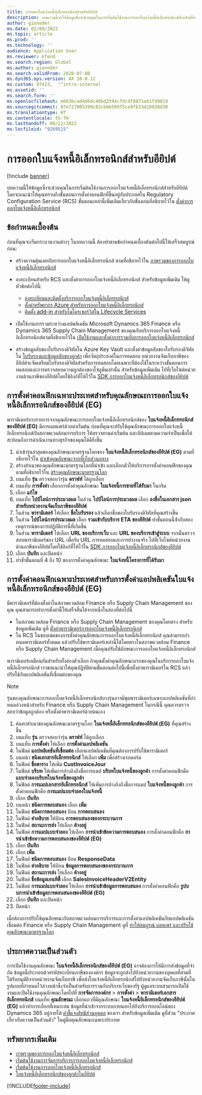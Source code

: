 ```yaml
---
title: การออกใบแจ้งหนี้อิเล็กทรอนิกส์สำหรับอียิปต์
description: บทความนี้จะให้ข้อมูลซึ่งจะช่วยคุณในการเริ่มต้นใช้งานการออกใบแจ้งหนี้อิเล็กทรอนิกส์สำหรับอียิปต์ใน Microsoft Dynamics 365 Finance และ Dynamics 365 Supply Chain Management
author: gionoder
ms.date: 02/09/2022
ms.topic: article
ms.prod: ''
ms.technology: ''
audience: Application User
ms.reviewer: kfend
ms.search.region: Global
ms.author: gionoder
ms.search.validFrom: 2020-07-08
ms.dyn365.ops.version: AX 10.0.12
ms.custom: 97423,  ""intro-internal
ms.assetid: ''
ms.search.form: ''
ms.openlocfilehash: e603bcad4d6dc46bd2594cfdcdf8871eb1f49019
ms.sourcegitcommit: 87e727005399c82cbb6509f5ce9fb33d18928d30
ms.translationtype: HT
ms.contentlocale: th-TH
ms.lasthandoff: 08/12/2022
ms.locfileid: "9269515"
---
```

# <a name="electronic-invoicing-for-egypt"></a>การออกใบแจ้งหนี้อิเล็กทรอนิกส์สำหรับอียิปต์

[!include [banner](../includes/banner.md)]

บทความนี้ให้ข้อมูลซึ่งจะช่วยคุณในการเริ่มต้นใช้งานการออกใบแจ้งหนี้อิเล็กทรอนิกส์สำหรับอียิปต์ โดยจะแนะนำให้คุณทราบถึงขั้นตอนการตั้งค่าคอนฟิกที่ขึ้นอยู่กับประเทศใน Regulatory Configuration Service (RCS) ขั้นตอนเหล่านี้เพิ่มเติมเกี่ยวกับขั้นตอนที่อธิบายไว้ใน [ตั้งค่าการออกใบแจ้งหนี้อิเล็กทรอนิกส์](e-invoicing-set-up-overview.md)

## <a name="prerequisites"></a>ข้อกำหนดเบื้องต้น

ก่อนที่คุณจะเริ่มกระบวนงานต่างๆ ในบทความนี้ ต้องทำตามข้อกำหนดเบื้องต้นต่อไปนี้ให้เสร็จสมบูรณ์ก่อน:

- สร้างความคุ้นเคยกับการออกใบแจ้งหนี้อิเล็กทรอนิกส์ ตามที่อธิบายไว้ใน [ภาพรวมของการออกใบแจ้งหนี้อิเล็กทรอนิกส์](e-invoicing-service-overview.md)
- ลงทะเบียนสำหรับ RCS และตั้งค่าการออกใบแจ้งหนี้อิเล็กทรอนิกส์ สำหรับข้อมูลเพิ่มเติม ให้ดูหัวข้อต่อไปนี้:

    - [ลงทะเบียนและติดตั้งบริการออกใบแจ้งหนี้อิเล็กทรอนิกส์](e-invoicing-sign-up-install.md)
    - [ตั้งค่าทรัพยากร Azure สำหรับการออกใบแจ้งหนี้อิเล็กทรอนิกส์](e-invoicing-set-up-azure-resources.md)
    - [ติดตั้ง add-in สำหรับไมโครเซอร์วิสใน Lifecycle Services](e-invoicing-install-add-in-microservices-lcs.md)
    
- เปิดใช้งานการรวมระหว่างแอปพลิเคชัน Microsoft Dynamics 365 Finance หรือ Dynamics 365 Supply Chain Management ของคุณกับบริการออกใบแจ้งหนี้อิเล็กทรอนิกส์ตามที่อธิบายไว้ใน [เปิดใช้งานและตั้งค่าการรวมกับการออกใบแจ้งหนี้อิเล็กทรอนิกส์](e-invoicing-activate-setup-integration.md)
- สร้างข้อมูลลับของใบรับรองดิจิทัลใน Azure Key Vault และตั้งค่าข้อมูลลับของใบรับรองดิจิทัลใน [ใบรับรองและข้อมูลลับของลูกค้า](e-invoicing-customer-certificates-secrets.md) เพื่อวัตถุประสงค์ในการทดสอบ หน่วยงานจัดเก็บภาษีของอียิปต์จะจัดเตรียมใบรับรองดิจิทัลสำหรับการทดสอบโดยเฉพาะที่ต้องใช้ในระหว่างขั้นตอนการทดสอบและการตรวจสอบความถูกต้องของโซลูชันเท่านั้น สำหรับข้อมูลเพิ่มเติม ไปที่เว็บไซต์หน่วยงานด้านภาษีของอียิปต์โดยใช้ลิงก์ที่ให้ไว้ใน [SDK การออกใบแจ้งหนี้อิเล็กทรอนิกส์ของอียิปต์](https://sdk.invoicing.eta.gov.eg/faq/)

## <a name="country-specific-configuration-for-the-egyptian-electronic-invoice-eg-feature"></a>การตั้งค่าคอนฟิกเฉพาะประเทศสำหรับคุณลักษณะการออกใบแจ้งหนี้อิเล็กทรอนิกส์ของอียิปต์ (EG)

พารามิเตอร์บางรายการจากคุณลักษณะการออกใบแจ้งหนี้อิเล็กทรอนิกส์ของ **ใบแจ้งหนี้อิเล็กทรอนิกส์ของอียิปต์ (EG)** มีการเผยแพร่ด้วยค่าเริ่มต้น ก่อนที่คุณจะปรับใช้คุณลักษณะการออกใบแจ้งหนี้อิเล็กทรอนิกส์กับสภาพแวดล้อมการบริการ ให้ตรวจทานค่าเริ่มต้น และอัปเดตตามความจำเป็นเพื่อให้สะท้อนถึงการดำเนินงานทางธุรกิจของคุณได้ดียิ่งขึ้น

1. นำเข้ารุ่นล่าสุดของคุณลักษณะมาตรฐานโลกของ **ใบแจ้งหนี้อิเล็กทรอนิกส์ของอียิปต์ (EG)** ตามที่อธิบายไว้ใน [นำเข้าคุณลักษณะจากที่เก็บส่วนกลาง](e-invoicing-import-feature-global-repository.md)
2. สร้างสําเนาของคุณลักษณะมาตรฐานโลกที่นําเข้า และเลือกตัวให้บริการการตั้งค่าคอนฟิกของคุณตามที่อธิบายไว้ใน [สร้างคุณลักษณะมาตรฐานโลก](e-invoicing-create-new-globalization-feature.md)
3. บนแท็บ **รุ่น** ตรวจสอบว่ารุ่น **ดราฟท์** ได้ถูกเลือก
4. บนแท็บ **การตั้งค่า** เลือกการตั้งค่าคุณลักษณะ **ใบแจ้งหนี้การขายที่ได้รับมา** ในกริด
5. เลือก **แก้ไข**
6. บนแท็บ **ไปป์ไลน์การประมวลผล** ในส่วน **ไปป์ไลน์การประมวลผล** เลือก **ลงชื่อในเอกสาร json สำหรับหน่วยงานจัดเก็บภาษีของอียิปต์**
7. ในส่วน **พารามิเตอร์** ให้เลือก **ชื่อใบรับรอง** แล้วเลือกชื่อของใบรับรองดิจิทัลที่คุณสร้างขึ้น
8. ในส่วน **ไปป์ไลน์การประมวลผล** เลือก **รวมเข้ากับบริการ ETA ของอียิปต์** ทําขั้นตอนนี้ซ้ํากับสองเหตุการณ์ของการปฏิบัติการนี้ที่เกิดขึ้น
9. ในส่วน **พารามิเตอร์** ให้เลือก **URL ของบริการเว็บ** และ **URL ของบริการเข้าสู่ระบบ** จากนั้นตรวจสอบพารามิเตอร์ของ URL เพื่อรับ URL การทดสอบและการทำงานจริง ไปที่เว็บไซต์หน่วยงานด้านภาษีของอียิปต์โดยใช้ลิงก์ที่ให้ไว้ใน [SDK การออกใบแจ้งหนี้อิเล็กทรอนิกส์ของอียิปต์](https://sdk.invoicing.eta.gov.eg/faq/)
10. เลือก **บันทึก** และปิดหน้า
11. ทําซ้ำขั้นตอนที่ 4 ถึง 10 ของการตั้งค่าคุณลักษณะ **ใบแจ้งหนี้โครงการที่ได้รับมา**

## <a name="country-specific-configuration-for-the-egyptian-electronic-invoice-eg-application-setup"></a>การตั้งค่าคอนฟิกเฉพาะประเทศสำหรับการตั้งค่าแอปพลิเคชันใบแจ้งหนี้อิเล็กทรอนิกส์ของอียิปต์ (EG)

มีพารามิเตอร์ที่ต้องตั้งค่าในสภาพแวดล้อม Finance หรือ Supply Chain Management ของคุณ คุณสามารถทำการตั้งค่านี้ให้เสร็จสิ้นได้จากหนึ่งในสองที่ต่อไปนี้

- ในสภาพแวดล้อม Finance หรือ Supply Chain Management ของคุณโดยตรง สำหรับข้อมูลเพิ่มเติม ดูที่ [ตั้งค่าพารามิเตอร์การออกใบแจ้งหนี้อิเล็กทรอนิกส์](e-invoicing-set-up-parameters.md)
- ใน RCS ในขอบเขตของการตั้งค่าคุณลักษณะการออกใบแจ้งหนี้อิเล็กทรอนิกส์ คุณสามารถกําหนดพารามิเตอร์ทั้งหมด แล้วปรับใช้พารามิเตอร์เหล่านี้ได้โดยตรงในสภาพแวดล้อม Finance หรือ Supply Chain Management เมื่อคุณปรับใช้ลักษณะการออกใบแจ้งหนี้อิเล็กทรอนิกส์

พารามิเตอร์เหมือนกันสำหรับทั้งสองตัวเลือก ถ้าคุณตั้งค่าคุณลักษณะแรกของคุณในบริการออกใบแจ้งหนี้อิเล็กทรอนิกส์ เราขอแนะนำให้คุณปฏิบัติตามขั้นตอนต่อไปนี้เพื่อตั้งค่าพารามิเตอร์ใน RCS แล้วปรับใช้กับแอปพลิเคชันที่เชื่อมต่อของคุณ

> [!NOTE]
> รุ่นของคุณลักษณะการออกใบแจ้งหนี้อิเล็กทรอนิกส์บางรุ่นอาจมีชุดพารามิเตอร์เฉพาะแอปพลิเคชันที่กําหนดล่วงหน้าสำหรับ Finance หรือ Supply Chain Management ในกรณีนี้ คุณควรตรวจสอบว่าข้อมูลถูกต้อง หรือตั้งค่าพารามิเตอร์ด้วยตนเอง

1. ค้นหาสําเนาของคุณลักษณะมาตรฐานโลก **ใบแจ้งหนี้อิเล็กทรอนิกส์ของอียิปต์ (EG)** ที่คุณสร้างขึ้น
2. บนแท็บ **รุ่น** ตรวจสอบว่ารุ่น **ดราฟท์** ได้ถูกเลือก
3. บนแท็บ **การตั้งค่า** ให้เลือก **การตั้งค่าแอปพลิเคชัน**
4. ในฟิลด์ **แอปพลิเคชันที่เชื่อมต่อ** เลือกแอปพลิเคชันที่คุณต้องการปรับใช้พารามิเตอร์
5. บนหน้า **ชนิดเอกสารอิเล็กทรอนิกส์** ให้เลือก **เพิ่ม** เพื่อสร้างเรกคอร์ด
6. ในฟิลด์ **ชื่อตาราง** ให้เพิ่ม **CustInvoiceJour**
7. ในฟิลด์ **บริบท** ให้เพิ่มการอ้างอิงถึงชื่อการแมป **บริบทใบแจ้งหนี้ของลูกค้า** การตั้งค่าคอนฟิกคือ **แบบจำลองบริบทใบแจ้งหนี้ของลูกค้า**
8. ในฟิลด์ **การแมปเอกสารอิเล็กทรอนิกส์** ให้เพิ่มการอ้างอิงถึงชื่อการแมป **ใบแจ้งหนี้ของลูกค้า** การตั้งค่าคอนฟิกคือ **การแมปแบบจำลองใบแจ้งหนี้**
9. เลือก **บันทึก**
10. บนหน้า **ชนิดการตอบสนอง** เลือก **เพิ่ม**
11. ในฟิลด์ **ชนิดการตอบสนอง** ป้อน **การตอบสนอง**
12. ในฟิลด์ **คำอธิบาย** ให้ป้อน **การตอบสนองของกระบวนการ**
13. ในฟิลด์ **สถานะการส่ง** ให้เลือก **ค้างอยู่**
14. ในฟิลด์ **การแมปแบบจำลอง** ให้เลือก **การนําเข้าข้อความการตอบสนอง** การตั้งค่าคอนฟิกคือ **การนําเข้าข้อความการตอบสนองของอียิปต์ (EG)**
15. เลือก **บันทึก**
16. เลือก **เพิ่ม**
17. ในฟิลด์ **ชนิดการตอบสนอง** ป้อน **ResponseData**
18. ในฟิลด์ **คำอธิบาย** ให้ป้อน **ข้อมูลการตอบสนองของกระบวนการ**
19. ในฟิลด์ **สถานะการส่ง** ให้เลือก **ค้างอยู่**
20. ในฟิลด์ **ชื่อข้อมูลเอนทิตี้** เลือก **SalesInvoiceHeaderV2Entity**
21. ในฟิลด์ **การแมปแบบจำลอง** ให้เลือก **การนําเข้าข้อมูลการตอบสนอง** การตั้งค่าคอนฟิกคือ **รูปบบการนําเข้าข้อมูลการตอบสนองของอียิปต์ (EG)**
22. เลือก **บันทึก** และปิดหน้า
23. ปิดหน้า

เมื่อต้องการปรับใช้คุณลักษณะกับสภาพแวดล้อมการบริการและการตั้งค่าแอปพลิเคชันกับแอปพลิเคชันเชื่อมต่อ Finance หรือ Supply Chain Management ดูที่ [ทำให้สมบูรณ์ เผยแพร่ และปรับใช้คุณลักษณะมาตรฐานโลก](e-invoicing-complete-publish-deploy-globalization-feature.md)

## <a name="privacy-notice"></a>ประกาศความเป็นส่วนตัว

การเปิดใช้งานคุณลักษณะ **ใบแจ้งหนี้อิเล็กทรอนิกส์ของอียิปต์ (EG)** อาจต้องการให้มีการส่งข้อมูลที่จํากัด ข้อมูลนี้ประกอบด้วยรหัสทะเบียนภาษีขององค์กร ข้อมูลจะถูกส่งไปยังหน่วยงานของบุคคลที่สามที่ได้รับอนุมัติจากหน่วยงานจัดเก็บภาษี เพื่อส่งใบแจ้งหนี้อิเล็กทรอนิกส์ไปยังหน่วยงานจัดเก็บภาษีนั้นในรูปแบบที่กำหนดไว้ล่วงหน้าซึ่งจำเป็นสำหรับการรวมกับบริการเว็บของรัฐ ผู้ดูแลระบบสามารถเปิดใช้งานและปิดใช้งานคุณลักษณะโดยไปที่ **การจัดการองค์กร** \> **การตั้งค่า** \> **พารามิเตอร์เอกสารอิเล็กทรอนิกส์** บนแท็บ **คุณลักษณะ** เลือกแถวที่มีคุณลักษณะ **ใบแจ้งหนี้อิเล็กทรอนิกส์ของอียิปต์ (EG)** แล้วทำการเลือกที่เหมาะสม ข้อมูลที่นำเข้าจากระบบภายนอกไปยังบริการออนไลน์ของ Dynamics 365 อยู่ภายใต้ [คำชี้แจงสิทธิส่วนบุคคล](https://go.microsoft.com/fwlink/?LinkId=512132) ของเรา สำหรับข้อมูลเพิ่มเติม ดูที่ส่วน "ประกาศเกี่ยวกับความเป็นส่วนตัว" ในคู่มือคุณลักษณะเฉพาะประเทศ

## <a name="additional-resources"></a>ทรัพยากรเพิ่มเติม

- [ภาพรวมของการออกใบแจ้งหนี้อิเล็กทรอนิกส์](e-invoicing-service-overview.md)
- [เริ่มต้นใช้งานการจัดการบริการการออกใบแจ้งหนี้อิเล็กทรอนิกส์](e-invoicing-get-started-service-administration.md)
- [เริ่มต้นใช้งานการออกใบแจ้งหนี้อิเล็กทรอนิกส์](e-invoicing-get-started.md)
- [ใบแจ้งหนี้อิเล็กทรอนิกส์ของลูกค้าในอียิปต์](emea-egy-e-invoices.md)

[!INCLUDE[footer-include](../../includes/footer-banner.md)]
